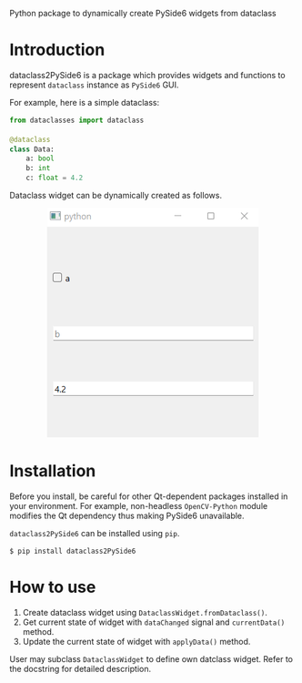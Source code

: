 Python package to dynamically create PySide6 widgets from dataclass

# Introduction

dataclass2PySide6 is a package which provides widgets and functions to represent `dataclass` instance as `PySide6` GUI.

For example, here is a simple dataclass:

```python
from dataclasses import dataclass

@dataclass
class Data:
    a: bool
    b: int
    c: float = 4.2
```

Dataclass widget can be dynamically created as follows.

<div align="center">
  <img src="https://github.com/JSS95/dataclass2PySide6/raw/master/imgs/example.png"/><br>
</div>

# Installation

Before you install, be careful for other Qt-dependent packages installed in your environment.
For example, non-headless `OpenCV-Python` module modifies the Qt dependency thus making PySide6 unavailable.

`dataclass2PySide6` can be installed using `pip`.

```
$ pip install dataclass2PySide6
```

# How to use

1. Create dataclass widget using ``DataclassWidget.fromDataclass()``.
2. Get current state of widget with ``dataChanged`` signal and ``currentData()`` method.
3. Update the current state of widget with ``applyData()`` method.

User may subclass ``DataclassWidget`` to define own datclass widget.
Refer to the docstring for detailed description.
